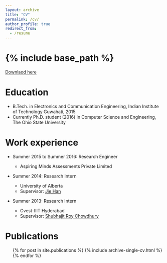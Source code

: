 ```yaml
---
layout: archive
title: "CV"
permalink: /cv/
author_profile: true
redirect_from:
  - /resume
---
```


{% include base_path %}
======
[Downlaod here](http://ashutosh620.github.io/files/CV.pdf)

Education
======
* B.Tech. in Electronics and Communication Engineering, Indian Institute of Technology Guwahati, 2015
* Currently Ph.D. student (2016) in Computer Science and Engineering, The Ohio State University

Work experience
======
* Summer 2015 to Summer 2016: Research Engineer
  * Aspiring Minds Assessments Private Limited
  
* Summer 2014: Research Intern
  * University of Alberta
  * Supervisor: [Jie Han](http://www.ece.ualberta.ca/~jhan8/)
  
* Summer 2013: Research Intern
  * Cvest-IIIT Hyderabad
  * Supervisor: [Shubhajit Roy Chowdhury](http://faculty.iitmandi.ac.in/~src/)

Publications
======
  <ul>{% for post in site.publications %}
    {% include archive-single-cv.html %}
  {% endfor %}</ul>
  
